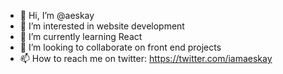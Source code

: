- 👋 Hi, I’m @aeskay
- 👀 I’m interested in website development
- 🌱 I’m currently learning React
- 💞️ I’m looking to collaborate on front end projects
- 📫 How to reach me on twitter: https://twitter.com/iamaeskay



